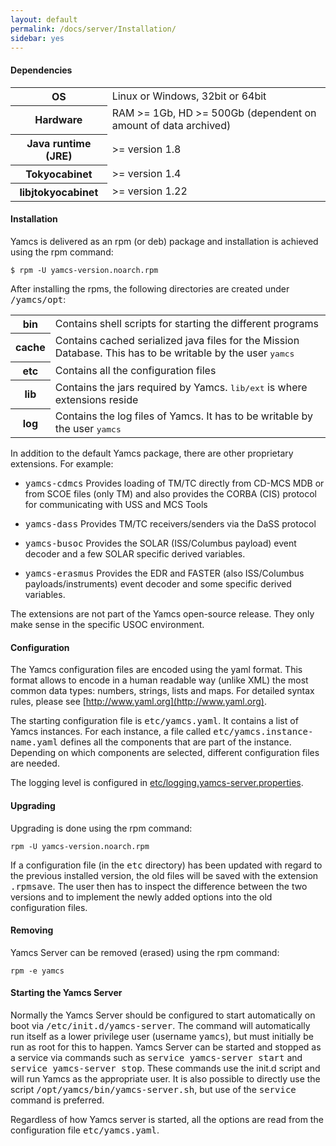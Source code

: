 ```yaml
---
layout: default
permalink: /docs/server/Installation/
sidebar: yes
---
```


#### Dependencies

<table class="inline">
	<tr>
		<th>OS</th>
		<td>Linux or Windows, 32bit or 64bit</td>
	</tr>
	<tr>
		<th>Hardware</th>
		<td>RAM &gt;= 1Gb, HD &gt;= 500Gb (dependent on amount of data archived)</td>
	</tr>
	<tr>
		<th>Java runtime (JRE)</th>
		<td>&gt;= version 1.8</td>
	</tr>
	<tr>
		<th>Tokyocabinet</th>
		<td>&gt;= version 1.4</td>
	</tr>
	<tr>
		<th>libjtokyocabinet</th>
		<td>&gt;= version 1.22</td>
	</tr>
</table>

#### Installation

Yamcs is delivered as an rpm (or deb) package and installation is achieved using the rpm command:

    $ rpm -U yamcs-version.noarch.rpm
    
After installing the rpms, the following directories are created under <tt>/yamcs/opt</tt>:
        
<table class="inline">
	<tr>
		<th class="code">bin</th>
		<td>Contains shell scripts for starting the different programs</td>
	</tr>
	<tr>
		<th class="code">cache</th>
		<td>Contains cached serialized java files for the Mission Database. This has to be writable by the user <tt>yamcs</tt></td>
	</tr>
	<tr>
		<th class="code">etc</th>
		<td>Contains all the configuration files</td>
	</tr>
	<tr>
		<th class="code">lib</th>
		<td>Contains the jars required by Yamcs. <tt>lib/ext</tt> is where extensions reside</td>
	</tr>
	<tr>
		<th class="code">log</th>
		<td>Contains the log files of Yamcs. It has to be writable by the user <tt>yamcs</tt></td>
	</tr>
</table>
    
In addition to the default Yamcs package, there are other proprietary extensions. For example:

* <tt>yamcs-cdmcs</tt>
    Provides loading of TM/TC directly from CD-MCS MDB or from SCOE files (only TM) and also provides the CORBA (CIS) protocol for communicating with USS and MCS Tools

* <tt>yamcs-dass</tt>
    Provides TM/TC receivers/senders via the DaSS protocol
    
* <tt>yamcs-busoc</tt>
    Provides the SOLAR (ISS/Columbus payload) event decoder and a few SOLAR specific derived variables.
    
* <tt>yamcs-erasmus</tt>
    Provides the EDR and FASTER (also ISS/Columbus payloads/instruments) event decoder and some specific derived variables.
        
<div class="hint">
	The extensions are not part of the Yamcs open-source release. They only make sense in the specific USOC environment.
</div>
    
#### Configuration
The Yamcs configuration files are encoded using the yaml format. This format allows to encode in a human readable way (unlike XML) the most common data types: numbers, strings, lists and maps. For detailed syntax rules, please see [http://www.yaml.org](http://www.yaml.org).

The starting configuration file is <tt>etc/yamcs.yaml</tt>. It contains a list of Yamcs instances. For each instance, a file called <tt>etc/yamcs.instance-name.yaml</tt> defines all the components that are part of the instance. Depending on which components are selected, different configuration files are needed.

The logging level is configured  in [etc/logging.yamcs-server.properties](/docs/server/logging.yamcs-server.properties).

#### Upgrading
Upgrading is done using the rpm command:

    rpm -U yamcs-version.noarch.rpm

If a configuration file (in the <tt>etc</tt> directory) has been updated with regard to the previous installed version, the old files will be saved with the extension <tt>.rpmsave</tt>. The user then has to inspect the difference between the two versions and to implement the newly added options into the old configuration files.


#### Removing
Yamcs Server can be removed (erased) using the rpm command:

    rpm -e yamcs

#### Starting the Yamcs Server
Normally the Yamcs Server should be configured to start automatically on boot via <tt>/etc/init.d/yamcs-server</tt>. The command will automatically run itself as a lower privilege user (username <tt>yamcs</tt>), but must initially be run as root for this to happen. Yamcs Server can be started and stopped as a service via commands such as <tt>service yamcs-server start</tt> and <tt>service yamcs-server stop</tt>. These commands use the init.d script and will run Yamcs as the appropriate user. It is also possible to directly use the script <tt>/opt/yamcs/bin/yamcs-server.sh</tt>, but use of the <tt>service</tt> command is preferred.

Regardless of how Yamcs server is started, all the options are read from the configuration file <tt>etc/yamcs.yaml</tt>.
